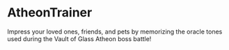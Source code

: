 # AtheonTrainer
Impress your loved ones, friends, and pets by memorizing the oracle tones used during the Vault of Glass Atheon boss battle!
